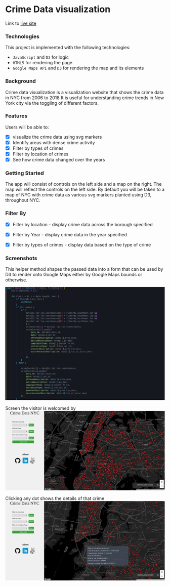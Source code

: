 # Crime Data visualization

Link to [live site](https://skeiromar.github.io/Crime-Data-Visualization/)

### Technologies

This project is implemented with the following technologies:

- `JavaScript` and `D3` for logic
- `HTML5` for rendering the page
- `Google Maps API` and `D3` for rendering the map and its elements

### Background

Crime data visualization is a visualization website that shows the crime data in NYC from 2006 to 2018 It is useful for 
understanding crime trends in New York city via the toggling of different factors. 


### Features  

Users will be able to:
- [x] visualize the crime data using svg markers
- [x] Identify areas with dense crime activity
- [x] Filter by types of crimes
- [x] Filter by location of crimes
- [x] See how crime data changed over the years

### Getting Started

The app will consist of controls on the left side and a map on the right. The map will reflect the controls on the left side.
By default you will be taken to a map of NYC with crime data as various svg markers planted using D3, throughout NYC.

### Filter By 

- [x] Filter by location - display crime data across the borough specified
- [x] Filter by Year - display crime data in the year specified
- [x] Filter by types of crimes - display data based on the type of crime


### Screenshots
This helper method shapes the passed data into a form that can be used by D3 to render onto Google Maps either by Google Maps bounds or otherwise. 

![Filter Code Snippet](readme_resources/filter_code_snip.png)


Screen the visitor is welcomed by
![Splash Image](readme_resources/crime_data.png)


Clicking any dot shows the details of that crime
![Marker Popup](readme_resources/clicking_marker.png)

